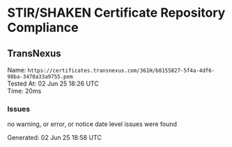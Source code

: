 # STIR/SHAKEN Certificate Repository Compliance

## TransNexus

Name: `https://certificates.transnexus.com/361H/b8155827-5f4a-4df6-98ba-3470a33a9755.pem`\
Tested At: 02 Jun 25 18:26 UTC\
Time: 20ms

### Issues

no warning, or error, or notice date level issues were found

Generated: 02 Jun 25 18:58 UTC